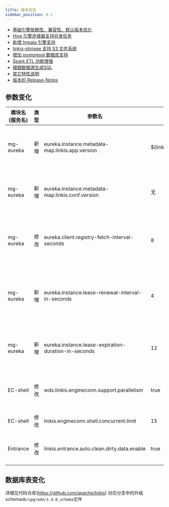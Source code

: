 ```yaml
---
title: 版本总览
sidebar_position: 0.1
--- 
```


- [基础引擎依赖性、兼容性、默认版本优化](./base-engine-compatibilty.md)
- [Hive 引擎连接器支持并发任务](./hive-engine-support-concurrent.md)
- [新增 Impala 引擎支持](../engine-usage/impala.md)
- [linkis-storage 支持 S3 文件系统](../deployment/deploy-quick#s3模式可选)
- [增加 postgresql 数据库支持](../deployment/deploy-quick.md#33-添加postgresql驱动包-可选)
- [Spark ETL 功能增强](./spark-etl.md)
- [根据数据源生成SQL](./datasource-generate-sql.md)
- [其它特性说明](./other.md)
- [版本的 Release-Notes](/download/release-notes-1.4.0)

## 参数变化 

| 模块名(服务名)| 类型  |     参数名                                                | 默认值             | 描述                                                    |
| ----------- | ----- | -------------------------------------------------------- | ---------------- | ------------------------------------------------------- |
| mg-eureka | 新增 | eureka.instance.metadata-map.linkis.app.version  | ${linkis.app.version} | Eureka元数据上报Linkis应用版本信息|
| mg-eureka | 新增 | eureka.instance.metadata-map.linkis.conf.version | 无 | Eureka元数据上报Linkis服务版本信息 |
| mg-eureka | 修改 | eureka.client.registry-fetch-interval-seconds | 8 | Eureka Client拉取服务注册信息间隔时间（秒） |
| mg-eureka | 新增 | eureka.instance.lease-renewal-interval-in-seconds | 4 | eureka client发送心跳给server端的频率（秒）|
| mg-eureka | 新增 | eureka.instance.lease-expiration-duration-in-seconds | 12 | eureka 等待下一次心跳的超时时间（秒）|
| EC-shell  | 修改 | wds.linkis.engineconn.support.parallelism | true | 是否开启 shell 任务并行执行|
| EC-shell  | 修改 | linkis.engineconn.shell.concurrent.limit | 15 | shell 任务并发数 |
| Entrance  | 修改 | linkis.entrance.auto.clean.dirty.data.enable | true | 启动时是否清理脏数据 |



## 数据库表变化 
详细见代码仓库(https://github.com/apache/linkis) 对应分支中的升级schema`db/upgrade/1.4.0_schema`文件
